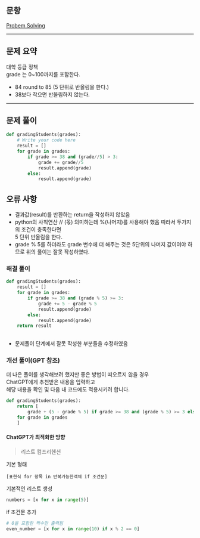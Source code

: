 ## 문항
[Probem Solving](https://www.hackerrank.com/challenges/grading/problem?isFullScreen=true)

---
## 문제 요약

대학 등급 정책  
grade 는 0~100까지를 포함한다.  
- 84 round to 85 (5 단위로 반올림을 한다.)  
- 38보다 작으면 반올림하지 않는다.

---
## 문제 풀이
```python
def gradingStudents(grades):
    # Write your code here
    result = []
    for grade in grades:
        if grade >= 38 and (grade//5) > 3:
            grade += grade//5
            result.append(grade)
        else:
            result.append(grade)
```

## 오류 사항

- 결과값(result)를 반환하는 return을 작성하지 않았음
- python의 사칙연산 // (몫) 의미하는데 
	%(나머지)를 사용해야 했음
	따라서 두가지의 조건이 충족한다면  
	5 단위 반올림을 한다.
- grade % 5를 하더라도 grade 변수에 더 해주는 것은 5단위의 나머지 값이여야 하므로 위의 풀이는 잘못 작성하였다.

### 해결 풀이
```python
def gradingStudents(grades):
    result = []
    for grade in grades:
        if grade >= 38 and (grade % 5) >= 3:
            grade += 5 - grade % 5
            result.append(grade)
        else:
            result.append(grade)
    return result
            
```
- 문제풀이 단계에서 잘못 작성한 부분들을 수정하였음

### 개선 풀이(GPT 참조)
더 나은 풀이를 생각해보려 했지만 좋은 방법이 떠오르지 않을 경우  
ChatGPT에게 추천받은 내용을 입력하고  
해당 내용을 확인 및 다음 내 코드에도 적용시키려 합니다.
```python
def gradingStudents(grades):
	return [
		grade + (5 - grade % 5) if grade >= 38 and (grade % 5) >= 3 else grade
	for grade in grades
	]
```

#### ChatGPT가 최적화한 방향

> 리스트 컴프리헨션

기본 형태
```
[표현식 for 항목 in 반복가능한객체 if 조건문]
```
기본적인 리스트 생성
```python
numbers = [x for x in range(5)]
```

if 조건문 추가
```python
# 0을 포함한 짝수만 출력됨
even_number = [x for x in range(10) if x % 2 == 0]
```
